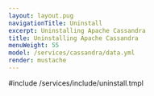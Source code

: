 ```yaml
---
layout: layout.pug
navigationTitle: Uninstall
excerpt: Uninstalling Apache Cassandra
title: Uninstalling Apache Cassandra
menuWeight: 55
model: /services/cassandra/data.yml
render: mustache
---
```


#include /services/include/uninstall.tmpl
